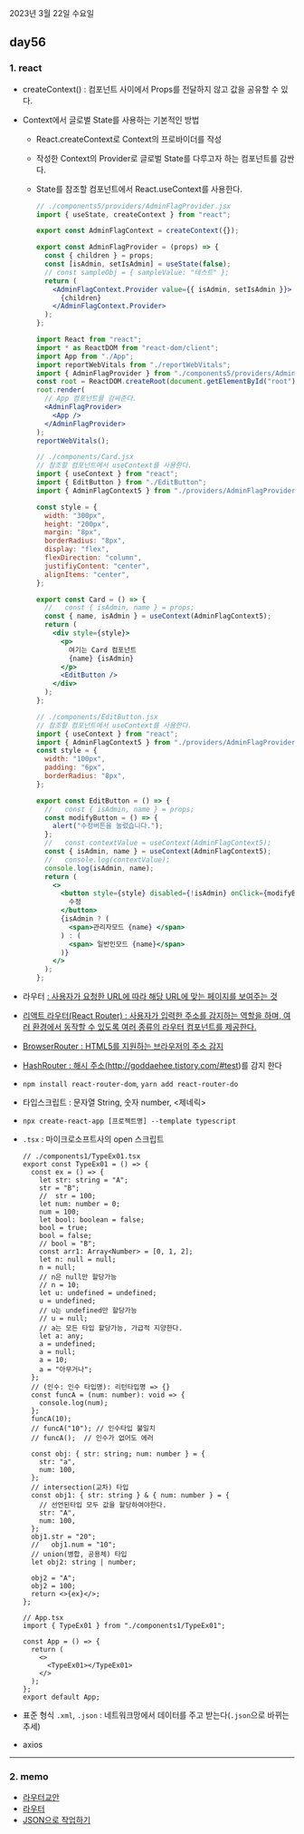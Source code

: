 2023년 3월 22일 수요일

## day56

### 1. react

- createContext() : 컴포넌트 사이에서 Props를 전달하지 않고 값을 공유할 수 있다.
- Context에서 글로벌 State를 사용하는 기본적인 방법

  - React.createContext로 Context의 프로바이더를 작성
  - 작성한 Context의 Provider로 글로벌 State를 다루고자 하는 컴포넌트를 감싼다.
  - State를 참조할 컴포넌트에서 React.useContext를 사용한다.

    ```jsx
    // ./components5/providers/AdminFlagProvider.jsx
    import { useState, createContext } from "react";

    export const AdminFlagContext = createContext({});

    export const AdminFlagProvider = (props) => {
      const { children } = props;
      const [isAdmin, setIsAdmin] = useState(false);
      // const sampleObj = { sampleValue: "테스트" };
      return (
        <AdminFlagContext.Provider value={{ isAdmin, setIsAdmin }}>
          {children}
        </AdminFlagContext.Provider>
      );
    };
    ```

    ```jsx
    import React from "react";
    import * as ReactDOM from "react-dom/client";
    import App from "./App";
    import reportWebVitals from "./reportWebVitals";
    import { AdminFlagProvider } from "./components5/providers/AdminFlagProvider";
    const root = ReactDOM.createRoot(document.getElementById("root"));
    root.render(
      // App 컴포넌트를 감싸준다.
      <AdminFlagProvider>
        <App />
      </AdminFlagProvider>
    );
    reportWebVitals();
    ```

    ```jsx
    // ./components/Card.jsx
    // 참조할 컴포넌트에서 useContext를 사용한다.
    import { useContext } from "react";
    import { EditButton } from "./EditButton";
    import { AdminFlagContext5 } from "./providers/AdminFlagProvider";

    const style = {
      width: "300px",
      height: "200px",
      margin: "8px",
      borderRadius: "8px",
      display: "flex",
      flexDirection: "column",
      justifiyContent: "center",
      alignItems: "center",
    };

    export const Card = () => {
      //   const { isAdmin, name } = props;
      const { name, isAdmin } = useContext(AdminFlagContext5);
      return (
        <div style={style}>
          <p>
            여기는 Card 컴포넌트
            {name} {isAdmin}
          </p>
          <EditButton />
        </div>
      );
    };
    ```

    ```jsx
    // ./components/EditButton.jsx
    // 참조할 컴포넌트에서 useContext를 사용한다.
    import { useContext } from "react";
    import { AdminFlagContext5 } from "./providers/AdminFlagProvider";
    const style = {
      width: "100px",
      padding: "6px",
      borderRadius: "8px",
    };

    export const EditButton = () => {
      //   const { isAdmin, name } = props;
      const modifyButton = () => {
        alert("수정버튼을 눌렀습니다.");
      };
      //   const contextValue = useContext(AdminFlagContext5);
      const { isAdmin, name } = useContext(AdminFlagContext5);
      //   console.log(contextValue);
      console.log(isAdmin, name);
      return (
        <>
          <button style={style} disabled={!isAdmin} onClick={modifyButton}>
            수정
          </button>
          {isAdmin ? (
            <span>관리자모드 {name} </span>
          ) : (
            <span> 일반인모드 {name}</span>
          )}
        </>
      );
    };
    ```

- 라우터 <a href = ""> : 사용자가 요청한 URL에 따라 해당 URL에 맞는 페이지를 보여주는 것
- 리액트 라우터(React Router) : 사용자가 입력한 주소를 감지하는 역할을 하며, 여러 환경에서 동작할 수 있도록 여러 종류의 라우터 컴포넌트를 제공한다.
- BrowserRouter : HTML5를 지원하는 브라우저의 주소 감지
- HashRouter : 해시 주소(http://goddaehee.tistory.com/#test)를 감지 한다
- `npm install react-router-dom`, `yarn add react-router-do`
- 타입스크립트 : 문자열 String, 숫자 number, <제네릭>
- `npx create-react-app [프로젝트명] --template typescript`
- `.tsx` : 마이크로소프트사의 open 스크립트

  ```tsx
  // ./components1/TypeEx01.tsx
  export const TypeEx01 = () => {
    const ex = () => {
      let str: string = "A";
      str = "B";
      //  str = 100;
      let num: number = 0;
      num = 100;
      let bool: boolean = false;
      bool = true;
      bool = false;
      // bool = "B";
      const arr1: Array<Number> = [0, 1, 2];
      let n: null = null;
      n = null;
      // n은 null만 할당가능
      // n = 10;
      let u: undefined = undefined;
      u = undefined;
      // u는 undefined만 할당가능
      // u = null;
      // a는 모든 타입 할당가능, 가급적 지양한다.
      let a: any;
      a = undefined;
      a = null;
      a = 10;
      a = "아무거나";
    };
    // (인수: 인수 타입명): 리턴타입명 => {}
    const funcA = (num: number): void => {
      console.log(num);
    };
    funcA(10);
    // funcA("10"); // 인수타입 불일치
    // funcA();  // 인수가 없어도 에러

    const obj: { str: string; num: number } = {
      str: "a",
      num: 100,
    };
    // intersection(교차) 타입
    const obj1: { str: string } & { num: number } = {
      // 선언된타입 모두 값을 할당하여야한다.
      str: "A",
      num: 100,
    };
    obj1.str = "20";
    //   obj1.num = "10";
    // union(병합, 공용체) 타입
    let obj2: string | number;

    obj2 = "A";
    obj2 = 100;
    return <>{ex}</>;
  };
  ```

  ```tsx
  // App.tsx
  import { TypeEx01 } from "./components1/TypeEx01";

  const App = () => {
    return (
      <>
        <TypeEx01></TypeEx01>
      </>
    );
  };
  export default App;
  ```

- 표준 형식 `.xml`, `.json` : 네트워크망에서 데이터를 주고 받는다(`.json`으로 바뀌는 추세)
- axios

---

### 2. memo

- [라우터교안](https://cafe.naver.com/thisiscoding)
- [라우터](https://reactrouter.com/en/main/router-components/hash-router)
- [JSON으로 작업하기](https://developer.mozilla.org/ko/docs/Learn/JavaScript/Objects/JSON)
